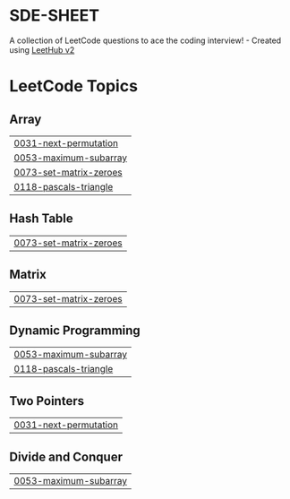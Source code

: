 # SDE-SHEET
A collection of LeetCode questions to ace the coding interview! - Created using [LeetHub v2](https://github.com/arunbhardwaj/LeetHub-2.0)

<!---LeetCode Topics Start-->
# LeetCode Topics
## Array
|  |
| ------- |
| [0031-next-permutation](https://github.com/rupak1005/SDE-SHEET/tree/master/0031-next-permutation) |
| [0053-maximum-subarray](https://github.com/rupak1005/SDE-SHEET/tree/master/0053-maximum-subarray) |
| [0073-set-matrix-zeroes](https://github.com/rupak1005/SDE-SHEET/tree/master/0073-set-matrix-zeroes) |
| [0118-pascals-triangle](https://github.com/rupak1005/SDE-SHEET/tree/master/0118-pascals-triangle) |
## Hash Table
|  |
| ------- |
| [0073-set-matrix-zeroes](https://github.com/rupak1005/SDE-SHEET/tree/master/0073-set-matrix-zeroes) |
## Matrix
|  |
| ------- |
| [0073-set-matrix-zeroes](https://github.com/rupak1005/SDE-SHEET/tree/master/0073-set-matrix-zeroes) |
## Dynamic Programming
|  |
| ------- |
| [0053-maximum-subarray](https://github.com/rupak1005/SDE-SHEET/tree/master/0053-maximum-subarray) |
| [0118-pascals-triangle](https://github.com/rupak1005/SDE-SHEET/tree/master/0118-pascals-triangle) |
## Two Pointers
|  |
| ------- |
| [0031-next-permutation](https://github.com/rupak1005/SDE-SHEET/tree/master/0031-next-permutation) |
## Divide and Conquer
|  |
| ------- |
| [0053-maximum-subarray](https://github.com/rupak1005/SDE-SHEET/tree/master/0053-maximum-subarray) |
<!---LeetCode Topics End-->